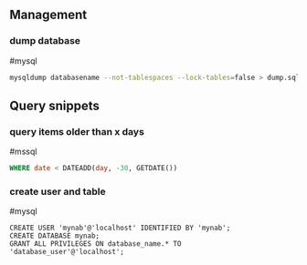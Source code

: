 ## Management
### dump database

#mysql 

```bash
mysqldump databasename --not-tablespaces --lock-tables=false > dump.sql
```

## Query snippets
### query items older than x days

#mssql

```sql
WHERE date < DATEADD(day, -30, GETDATE())
```

### create user and table
#mysql 

```mysql
CREATE USER 'mynab'@'localhost' IDENTIFIED BY 'mynab';
CREATE DATABASE mynab;
GRANT ALL PRIVILEGES ON database_name.* TO 'database_user'@'localhost';
```